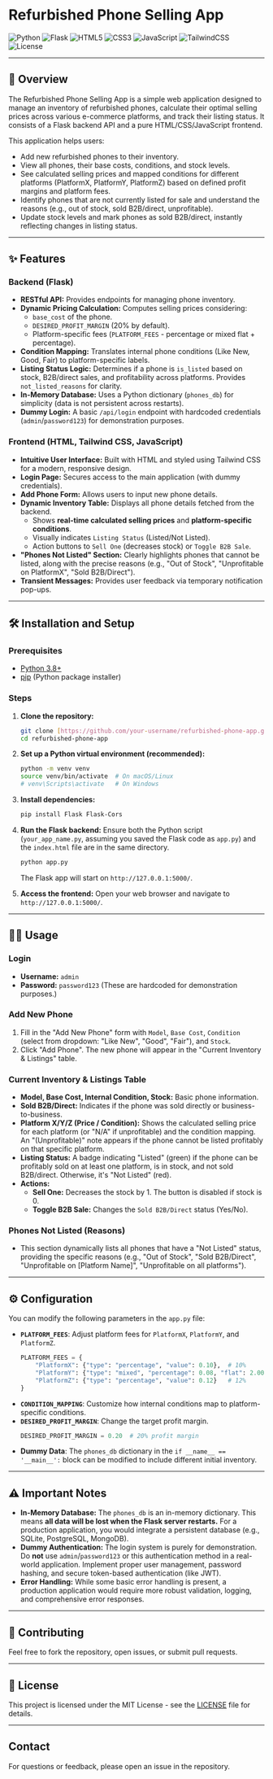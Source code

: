 # Refurbished Phone Selling App

![Python](https://img.shields.io/badge/Python-3.x-blue.svg)
![Flask](https://img.shields.io/badge/Flask-2.x-lightgrey.svg)
![HTML5](https://img.shields.io/badge/HTML5-E34F26?style=flat&logo=html5&logoColor=white)
![CSS3](https://img.shields.io/badge/CSS3-1572B6?style=flat&logo=css3&logoColor=white)
![JavaScript](https://img.shields.io/badge/JavaScript-F7DF1E?style=flat&logo=javascript&logoColor=black)
![TailwindCSS](https://img.shields.io/badge/Tailwind_CSS-06B6D4?style=flat&logo=tailwindcss&logoColor=white)
![License](https://img.shields.io/badge/License-MIT-green.svg)

---

## 🚀 Overview

The Refurbished Phone Selling App is a simple web application designed to manage an inventory of refurbished phones, calculate their optimal selling prices across various e-commerce platforms, and track their listing status. It consists of a Flask backend API and a pure HTML/CSS/JavaScript frontend.

This application helps users:
* Add new refurbished phones to their inventory.
* View all phones, their base costs, conditions, and stock levels.
* See calculated selling prices and mapped conditions for different platforms (PlatformX, PlatformY, PlatformZ) based on defined profit margins and platform fees.
* Identify phones that are not currently listed for sale and understand the reasons (e.g., out of stock, sold B2B/direct, unprofitable).
* Update stock levels and mark phones as sold B2B/direct, instantly reflecting changes in listing status.

---

## ✨ Features

### Backend (Flask)
* **RESTful API:** Provides endpoints for managing phone inventory.
* **Dynamic Pricing Calculation:** Computes selling prices considering:
    * `base_cost` of the phone.
    * `DESIRED_PROFIT_MARGIN` (20% by default).
    * Platform-specific fees (`PLATFORM_FEES` - percentage or mixed flat + percentage).
* **Condition Mapping:** Translates internal phone conditions (Like New, Good, Fair) to platform-specific labels.
* **Listing Status Logic:** Determines if a phone is `is_listed` based on stock, B2B/direct sales, and profitability across platforms. Provides `not_listed_reasons` for clarity.
* **In-Memory Database:** Uses a Python dictionary (`phones_db`) for simplicity (data is not persistent across restarts).
* **Dummy Login:** A basic `/api/login` endpoint with hardcoded credentials (`admin`/`password123`) for demonstration purposes.

### Frontend (HTML, Tailwind CSS, JavaScript)
* **Intuitive User Interface:** Built with HTML and styled using Tailwind CSS for a modern, responsive design.
* **Login Page:** Secures access to the main application (with dummy credentials).
* **Add Phone Form:** Allows users to input new phone details.
* **Dynamic Inventory Table:** Displays all phone details fetched from the backend.
    * Shows **real-time calculated selling prices** and **platform-specific conditions**.
    * Visually indicates `Listing Status` (Listed/Not Listed).
    * Action buttons to `Sell One` (decreases stock) or `Toggle B2B Sale`.
* **"Phones Not Listed" Section:** Clearly highlights phones that cannot be listed, along with the precise reasons (e.g., "Out of Stock", "Unprofitable on PlatformX", "Sold B2B/Direct").
* **Transient Messages:** Provides user feedback via temporary notification pop-ups.

---

## 🛠️ Installation and Setup

### Prerequisites
* [Python 3.8+](https://www.python.org/downloads/)
* [pip](https://pip.pypa.io/en/stable/installation/) (Python package installer)

### Steps

1.  **Clone the repository:**
    ```bash
    git clone [https://github.com/your-username/refurbished-phone-app.git](https://github.com/your-username/refurbished-phone-app.git)
    cd refurbished-phone-app
    ```

2.  **Set up a Python virtual environment (recommended):**
    ```bash
    python -m venv venv
    source venv/bin/activate  # On macOS/Linux
    # venv\Scripts\activate   # On Windows
    ```

3.  **Install dependencies:**
    ```bash
    pip install Flask Flask-Cors
    ```

4.  **Run the Flask backend:**
    Ensure both the Python script (`your_app_name.py`, assuming you saved the Flask code as `app.py`) and the `index.html` file are in the same directory.
    ```bash
    python app.py
    ```
    The Flask app will start on `http://127.0.0.1:5000/`.

5.  **Access the frontend:**
    Open your web browser and navigate to `http://127.0.0.1:5000/`.

---

## 👨‍💻 Usage

### Login
* **Username:** `admin`
* **Password:** `password123`
    (These are hardcoded for demonstration purposes.)

### Add New Phone
1.  Fill in the "Add New Phone" form with `Model`, `Base Cost`, `Condition` (select from dropdown: "Like New", "Good", "Fair"), and `Stock`.
2.  Click "Add Phone". The new phone will appear in the "Current Inventory & Listings" table.

### Current Inventory & Listings Table
* **Model, Base Cost, Internal Condition, Stock:** Basic phone information.
* **Sold B2B/Direct:** Indicates if the phone was sold directly or business-to-business.
* **Platform X/Y/Z (Price / Condition):** Shows the calculated selling price for each platform (or "N/A" if unprofitable) and the condition mapping. An "(Unprofitable)" note appears if the phone cannot be listed profitably on that specific platform.
* **Listing Status:** A badge indicating "Listed" (green) if the phone can be profitably sold on at least one platform, is in stock, and not sold B2B/direct. Otherwise, it's "Not Listed" (red).
* **Actions:**
    * **Sell One:** Decreases the stock by 1. The button is disabled if stock is 0.
    * **Toggle B2B Sale:** Changes the `Sold B2B/Direct` status (Yes/No).

### Phones Not Listed (Reasons)
* This section dynamically lists all phones that have a "Not Listed" status, providing the specific reasons (e.g., "Out of Stock", "Sold B2B/Direct", "Unprofitable on [Platform Name]", "Unprofitable on all platforms").

---

## ⚙️ Configuration

You can modify the following parameters in the `app.py` file:

* **`PLATFORM_FEES`**: Adjust platform fees for `PlatformX`, `PlatformY`, and `PlatformZ`.
    ```python
    PLATFORM_FEES = {
        "PlatformX": {"type": "percentage", "value": 0.10},  # 10%
        "PlatformY": {"type": "mixed", "percentage": 0.08, "flat": 2.00},  # 8% + $2
        "PlatformZ": {"type": "percentage", "value": 0.12}   # 12%
    }
    ```
* **`CONDITION_MAPPING`**: Customize how internal conditions map to platform-specific conditions.
* **`DESIRED_PROFIT_MARGIN`**: Change the target profit margin.
    ```python
    DESIRED_PROFIT_MARGIN = 0.20  # 20% profit margin
    ```
* **Dummy Data**: The `phones_db` dictionary in the `if __name__ == '__main__':` block can be modified to include different initial inventory.

---

## ⚠️ Important Notes

* **In-Memory Database:** The `phones_db` is an in-memory dictionary. This means **all data will be lost when the Flask server restarts.** For a production application, you would integrate a persistent database (e.g., SQLite, PostgreSQL, MongoDB).
* **Dummy Authentication:** The login system is purely for demonstration. Do **not** use `admin`/`password123` or this authentication method in a real-world application. Implement proper user management, password hashing, and secure token-based authentication (like JWT).
* **Error Handling:** While some basic error handling is present, a production application would require more robust validation, logging, and comprehensive error responses.

---

## 🤝 Contributing

Feel free to fork the repository, open issues, or submit pull requests.

---

## 📄 License

This project is licensed under the MIT License - see the [LICENSE](LICENSE) file for details.

---

## Contact

For questions or feedback, please open an issue in the repository.